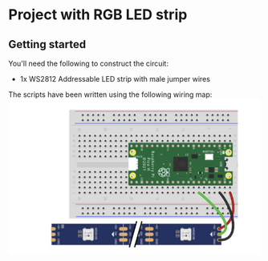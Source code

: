 # Project with RGB LED strip

## Getting started

You'll need the following to construct the circuit:

- 1x WS2812 Addressable LED strip with male jumper wires

The scripts have been written using the following wiring map:
![Addressable LED strip wiring map](../screenshots/led_strip.png)
